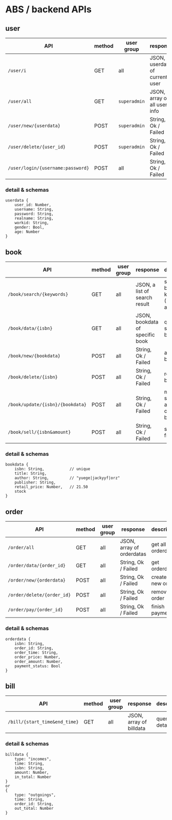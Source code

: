 # ABS / backend APIs

## user

| API | method | user group | response | description |
| --- | --- | --- | --- | --- |
| `/user/i` | GET | all | JSON, userdata of current user | query current user |
| `/user/all` | GET | `superadmin` | JSON, array of all users' info | get all users |
| `/user/new/{userdata}` | POST | `superadmin` | String, Ok / Failed | create a new user |
| `/user/delete/{user_id}` | POST | `superadmin` | String, Ok / Failed | delete a user |
| `/user/login/{username:password}` | POST | all | String, Ok / Failed | login |

### detail & schemas

	userdata {
		user_id: Number,
		username: String,
		password: String,
		realname: String,
		workid: String,
		gender: Bool,
		age: Number
	}

## book

| API | method | user group | response | description |
| --- | --- | --- | --- | --- |
| `/book/search/{keywords}` | GET | all | JSON, a list of search result | search books by keywords (ISBN, authors, ..) |
| `/book/data/{isbn}` | GET | all | JSON, bookdata of specific book | query for specific book |
| `/book/new/{bookdata}` | POST | all | String, Ok / Failed | add a new book |
| `/book/delete/{isbn}` | POST | all | String, Ok / Failed | remove a book |
| `/book/update/{isbn}/{bookdata}` | POST | all | String, Ok / Failed | modify some attributes of specific book |
| `/book/sell/{isbn&amount}` | POST | all | String, Ok / Failed | sell books from stock |

### detail & schemas

	bookdata {
		isbn: String,			// unique
		title: String,
		author: String,			// "yuege|jackyyf|orz"
		publisher: String,
		retail_price: Number,	// 21.50
		stock
	}

## order

| API | method | user group | response | description |
| --- | --- | --- | --- | --- |
| `/order/all` | GET | all | JSON, array of orderdatas | get all orderdata |
| `/order/data/{order_id}` | GET | all | String, Ok / Failed | get orderdata |
| `/order/new/{orderdata}` | POST | all | String, Ok / Failed | create a new order |
| `/order/delete/{order_id}` | POST | all | String, Ok / Failed | remove an order |
| `/order/pay/{order_id}` | POST | all | String, Ok / Failed | finish payment |

### detail & schemas

	orderdata {
		isbn: String,
		order_id: String,
		order_time: String,
		order_price: Number,
		order_amount: Number,
		payment_status: Bool
	}

## bill

| API | method | user group | response | description |
| --- | --- | --- | --- | --- |
| `/bill/{start_time&end_time}` | GET | all | JSON, array of billdata | query bill details |

### detail & schemas

	billdata {
		type: "incomes",
		time: String,
		isbn: String,
		amount: Number,
		in_total: Number
	}
	or 
	{
		type: "outgoings",
		time: String,
		order_id: String,
		out_total: Number
	}
